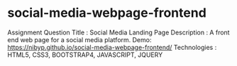 # social-media-webpage-frontend
Assignment Question
Title : Social Media Landing Page
Description : A front end web page for a social media platform. 
Demo: https://nibyp.github.io/social-media-webpage-frontend/
Technologies : HTML5, CSS3, BOOTSTRAP4, JAVASCRIPT, JQUERY
